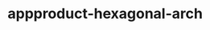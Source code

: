   # appproduct-hexagonal-arch               
            
        
         
       
     
     
      

